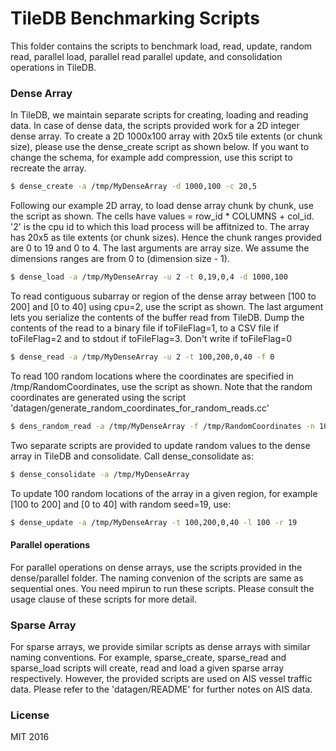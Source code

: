 # TileDB Benchmarking Scripts
This folder contains the scripts to benchmark load, read, update, random read,
parallel load, parallel read parallel update, and consolidation operations in
TileDB.

### Dense Array
In TileDB, we maintain separate scripts for creating, loading and reading data.
In case of dense data, the scripts provided work for a 2D integer dense array.
To create a 2D 1000x100 array with 20x5 tile extents (or chunk size), please use
the dense_create script as shown below. If you want to change the schema, for
example add compression, use this script to recreate the array.
```sh
$ dense_create -a /tmp/MyDenseArray -d 1000,100 -c 20,5
```

Following our example 2D array, to load dense array chunk by chunk, use the
script as shown.  The cells have values = row_id * COLUMNS + col_id. '2' is the
cpu id to which this load process will be affitnized to. The array has 20x5 as
tile extents (or chunk sizes). Hence the chunk ranges provided are 0 to 19 and 0
to 4. The last arguments are array size. We assume the dimensions ranges are
from 0 to (dimension size - 1).
```sh
$ dense_load -a /tmp/MyDenseArray -u 2 -t 0,19,0,4 -d 1000,100
```
To read contiguous subarray or region of the dense array between [100 to 200]
and [0 to 40] using cpu=2, use the script as shown. The last argument lets you
serialize the contents of the buffer read from TileDB. Dump the contents of the
read to a binary file if toFileFlag=1, to a CSV file if toFileFlag=2 and to
stdout if toFileFlag=3. Don't write if toFileFlag=0
```sh
$ dense_read -a /tmp/MyDenseArray -u 2 -t 100,200,0,40 -f 0
```

To read 100 random locations where the coordinates are specified in
/tmp/RandomCoordinates, use the script as shown. Note that the random
coordinates are generated using the script
'datagen/generate_random_coordinates_for_random_reads.cc'
```sh
$ dens_random_read -a /tmp/MyDenseArray -f /tmp/RandomCoordinates -n 100 
```
Two separate scripts are provided to update random values to the dense array in
TileDB and consolidate. Call dense_consolidate as:
```sh
$ dense_consolidate -a /tmp/MyDenseArray
```
To update 100 random locations of the array in a given region, for example [100
to 200] and [0 to 40] with random seed=19, use:
```sh
$ dense_update -a /tmp/MyDenseArray -t 100,200,0,40 -l 100 -r 19
```
#### Parallel operations
For parallel operations on dense arrays, use the scripts provided in the
dense/parallel folder. The naming convenion of the scripts are same as
sequential ones. You need  mpirun to run these scripts. Please consult the usage
clause of these scripts for more detail.

### Sparse Array
For sparse arrays, we provide similar scripts as dense arrays with similar
naming conventions. For example, sparse_create, sparse_read and sparse_load
scripts will create, read and load a given sparse array respectively. However,
the provided scripts are used on AIS vessel traffic data. Please refer to the
'datagen/README' for further notes on AIS data.

### License
MIT 2016
